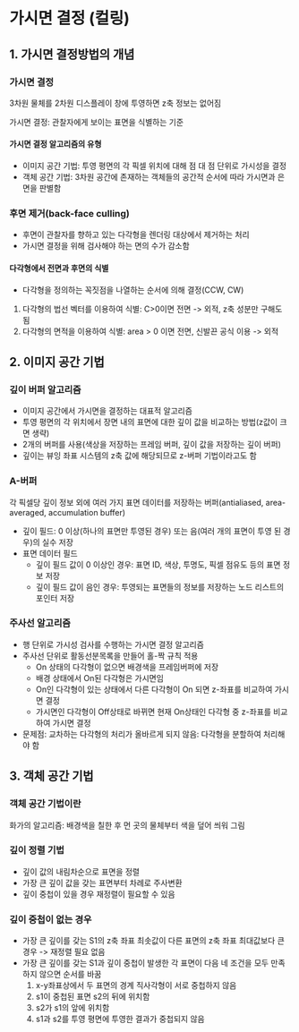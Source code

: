 # 가시면 결정 (컬링)

## 1. 가시면 결정방법의 개념

### 가시면 결정

3차원 물체를 2차원 디스플레이 창에 투영하면 z축 정보는 없어짐

가시면 결정: 관찰자에게 보이는 표면을 식별하는 기준

#### 가시면 결정 알고리즘의 유형

- 이미지 공간 기법: 투영 평면의 각 픽셀 위치에 대해 점 대 점 단위로 가시성을 결정
- 객체 공간 기법: 3차원 공간에 존재하는 객체들의 공간적 순서에 따라 가시면과 은면을 판별함

### 후면 제거(back-face culling)

- 후면이 관찰자를 향하고 있는 다각형을 렌더링 대상에서 제거하는 처리
- 가시면 결정을 위해 검사해야 하는 면의 수가 감소함

#### 다각형에서 전면과 후면의 식별

- 다각형을 정의하는 꼭짓점을 나열하는 순서에 의해 결정(CCW, CW) 

1. 다각형의 법선 벡터를 이용하여 식별: C>0이면 전면 -> 외적, z축 성분만 구해도 됨
1. 다각형의 면적을 이용하여 식별: area > 0 이면 전면, 신발끈 공식 이용 -> 외적

## 2. 이미지 공간 기법

### 깊이 버퍼 알고리즘

- 이미지 공간에서 가시면을 결정하는 대표적 알고리즘
- 투영 평면의 각 위치에서 장면 내의 표면에 대한 깊이 값을 비교하는 방법(z값이 크면 생략)
- 2개의 버퍼를 사용(색상을 저장하는 프레임 버퍼, 깊이 값을 저장하는 깊이 버퍼)
- 깊이는 뷰잉 좌표 시스템의 z축 값에 해당되므로 z-버퍼 기법이라고도 함

### A-버퍼

각 픽셀당 깊이 정보 외에 여러 가지 표면 데이터를 저장하는 버퍼(antialiased, area-averaged, accumulation buffer)

- 깊이 필드: 0 이상(하나의 표면만 투영된 경우) 또는 음(여러 개의 표면이 투영 된 경우)의 실수 저장
- 표면 데이터 필드
    - 깊이 필드 값이 0 이상인 경우: 표면 ID, 색상, 투명도, 픽셀 점유도 등의 표면 정보 저장
    - 깊이 필드 값이 음인 경우: 투영되는 표면들의 정보를 저장하는 노드 리스트의 포인터 저장

### 주사선 알고리즘

- 행 단위로 가시성 검사를 수행하는 가시면 결정 알고리즘
- 주사선 단위로 활동선분목록을 만들어 홀-짝 규칙 적용
    - On 상태의 다각형이 없으면 배경색을 프레임버퍼에 저장
    - 배경 상태에서 On된 다각형은 가시면임
    - On인 다각형이 있는 상태에서 다른 다각형이 On 되면 z-좌표를 비교하여 가시면 결정
    - 가시면인 다각형이 Off상태로 바뀌면 현재 On상태인 다각형 중 z-좌표를 비교하여 가시면 결정
- 문제점: 교차하는 다각형의 처리가 올바르게 되지 않음: 다각형을 분할하여 처리해야 함

## 3. 객체 공간 기법

### 객체 공간 기법이란

화가의 알고리즘: 배경색을 칠한 후 먼 곳의 물체부터 색을 덮어 씌워 그림

### 깊이 정렬 기법

- 깊이 값의 내림차순으로 표면을 정렬
- 가장 큰 깊이 값을 갖는 표면부터 차례로 주사변환
- 깊이 중첩이 있을 경우 재정렬이 필요할 수 있음

### 깊이 중첩이 없는 경우

- 가장 큰 깊이를 갖는 S1의 z축 좌표 최솟값이 다른 표면의 z축 좌표 최대값보다 큰 경우 -> 재정렬 필요 없음
- 가장 큰 깊이를 갖는 S1과 깊이 중첩이 발생한 각 표면이 다음 네 조건을 모두 만족하지 않으면 순서를 바꿈
    1. x-y좌표상에서 두 표면의 경계 직사각형이 서로 중첩하지 않음
    2. s1이 중첩된 표면 s2의 뒤에 위치함
    3. s2가 s1의 앞에 위치함
    4. s1과 s2를 투영 평면에 투영한 결과가 중첩되지 않음
